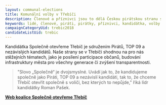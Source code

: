 ```yaml
---
layout: communal-elections
title: Komunální volby v Třebíči
description: Členové a příznivci jsou to dělá Českou pirátskou stranu silnou. Seznamte se Piráty na Vysočině.
keywords: lidé, členové, piráti, pirátky, příznivci, kandidátka, volby
campaignCategoryUid: trebic2018
candidateListUid: trebic
---
```


Kandidátka Společně otevřeme Třebíč je sdružením Pirátů, TOP 09 a nezávislých kandidátů. Naše strany se v Třebíči shodnou na pro nás stěžejních tématech, jako je posílení participace občanů, budování infrastruktury města pro všechny generace či zvýšení transparentnosti.

> "Slovo „Společně“ je dvojsmyslné. Uvádí jak to, že kandidujeme společně jako Piráti, TOP 09 a nezávislí kandidáti, tak to, že chceme Třebíč otevřít společně s voliči, bez kterých to nepůjde," říká lídr kandidátky Roman Pašek.

**[Web koalice Společně otevřeme Třebíč](https://spolecneotevremetrebic.cz)**
